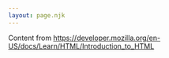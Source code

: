 ```yaml
---
layout: page.njk
---
```


Content from <https://developer.mozilla.org/en-US/docs/Learn/HTML/Introduction_to_HTML>
